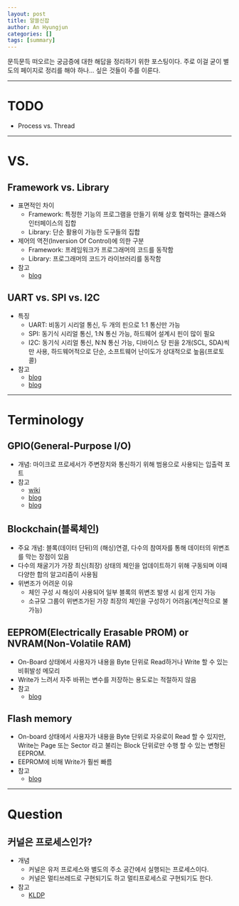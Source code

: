 ```yaml
---
layout: post
title: 알쓸신잡
author: An Hyungjun
categories: []
tags: [summary]
---
```


문득문득 떠오르는 궁금증에 대한 해답을 정리하기 위한 포스팅이다.
주로 이걸 굳이 별도의 페이지로 정리를 해야 하나... 싶은 것들이 주를 이룬다.

--------------------------------------------------------------------------------

# TODO
- Process vs. Thread

--------------------------------------------------------------------------------

# VS.

## Framework vs. Library
- 표면적인 차이
	- Framework: 특정한 기능의 프로그램을 만들기 위해 상호 협력하는 클래스와 인터페이스의 집합
	- Library: 단순 활용이 가능한 도구들의 집합
- 제어의 역전(Inversion Of Control)에 의한 구분
	- Framework: 프레임워크가 프로그래머의 코드를 동작함
	- Library: 프로그래머의 코드가 라이브러리를 동작함
- 참고
	- [blog](https://mangkyu.tistory.com/4])

## UART vs. SPI vs. I2C
- 특징
	- UART: 비동기 시리얼 통신, 두 개의 핀으로 1:1 통신만 가능
	- SPI: 동기식 시리얼 통신, 1:N 통신 가능, 하드웨어 설계시 핀이 많이 필요
	- I2C: 동기식 시리얼 통신, N:N 통신 가능, 디바이스 당 핀을 2개(SCL, SDA)씩만 사용, 하드웨어적으로 단순, 소프트웨어 난이도가 상대적으로 높음(프로토콜)
- 참고
	- [blog](https://2innnnn0.tistory.com/11)
	- [blog](https://coder-in-war.tistory.com/entry/Network-02-I2C%EC%97%90-%EA%B4%80%ED%95%98%EC%97%AC)

--------------------------------------------------------------------------------

# Terminology

## GPIO(General-Purpose I/O)
- 개념: 마이크로 프로세서가 주변장치와 통신하기 위해 범용으로 사용되는 입출력 포트
- 참고
	- [wiki](https://ko.wikipedia.org/wiki/GPIO)
	- [blog](https://rakuraku.tistory.com/148)
	- [blog](https://junolefou.tistory.com/4)

## Blockchain(블록체인)
- 주요 개념: 블록(데이터 단뒤)의 (해싱)연결, 다수의 참여자를 통해 데이터의 위변조를 막는 장점이 있음
- 다수의 채굴기가 가장 최신(최장) 상태의 체인을 업데이트하기 위해 구동되며 이때 다양한 합의 알고리즘이 사용됨
- 위변조가 어려운 이유
	- 체인 구성 시 해싱이 사용되어 일부 블록의 위변조 발생 시 쉽게 인지 가능
	- 소규모 그룹이 위변조가된 가장 최장의 체인을 구성하기 어려움(계산적으로 불가능)

## EEPROM(Electrically Erasable PROM) or NVRAM(Non-Volatile RAM)
- On-Board 상태에서 사용자가 내용을 Byte 단위로 Read하거나 Write 할 수 있는 비휘발성 메모리
- Write가 느려서 자주 바뀌는 변수를 저장하는 용도로는 적절하지 않음
- 참고
	- [blog](https://treeroad.tistory.com/entry/Flash-Memory%EC%99%80-EEPROM-%EC%B0%A8%EC%9D%B4%EC%A0%90)

## Flash memory
- On-board 상태에서 사용자가 내용을 Byte 단위로 자유로이 Read 할 수 있지만, Write는 Page 또는 Sector 라고 불리는 Block 단위로만 수행 할 수 있는 변형된 EEPROM.
- EEPROM에 비해 Write가 훨씬 빠름
- 참고
	- [blog](https://treeroad.tistory.com/entry/Flash-Memory%EC%99%80-EEPROM-%EC%B0%A8%EC%9D%B4%EC%A0%90)

--------------------------------------------------------------------------------

# Question

## 커널은 프로세스인가?
- 개념
	- 커널은 유저 프로세스와 별도의 주소 공간에서 실행되는 프로세스이다.
	- 커널은 멀티쓰레드로 구현되기도 하고 멀티프로세스로 구현되기도 한다.
- 참고
	- [KLDP](https://kldp.org/node/82997)
